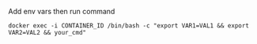 Add env vars then run command

```
docker exec -i CONTAINER_ID /bin/bash -c "export VAR1=VAL1 && export VAR2=VAL2 && your_cmd"
```